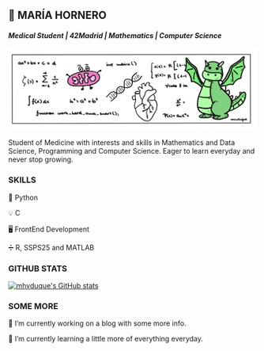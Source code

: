 ## 💫 **MARÍA HORNERO**
#### *Medical Student | 42Madrid | Mathematics | Computer Science*
![Dragon Banner](https://raw.githubusercontent.com/mhvduque/mhvduque/master/dragon_banner.png)

Student of Medicine with interests and skills in Mathematics and Data Science, Programming and Computer Science. Eager to learn everyday and never stop growing.


### SKILLS
🐍 Python

💡 C

🖥️ FrontEnd Development

➗ R, SSPS25 and MATLAB


### GITHUB STATS

[![mhvduque's GitHub stats](https://github-readme-stats.vercel.app/api?username=mhvduque)](https://github.com/anuraghazra/github-readme-stats)


### SOME MORE

🔭 I’m currently working on a blog with some more info. 

🌱 I’m currently learning a little more of everything everyday. 

